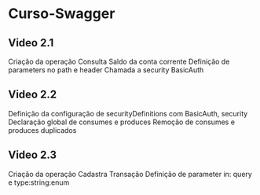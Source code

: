 # Curso-Swagger

## Video 2.1
Criação da operação Consulta Saldo da conta corrente
Definição de parameters no path e header
Chamada a security BasicAuth

## Video 2.2
Definição da configuração de securityDefinitions com BasicAuth, security
Declaração global de consumes e produces
Remoção de consumes e produces duplicados

## Video 2.3
Criação da operação Cadastra Transação
Definição de parameter in: query e type:string:enum
